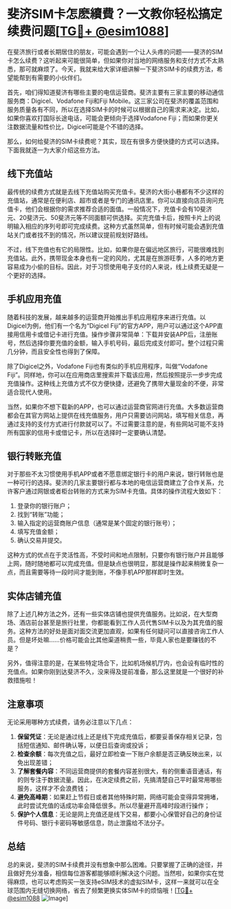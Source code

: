 # 斐济SIM卡怎麽續費？一文教你轻松搞定续费问题[[TG💪+ @esim1088](https://t.me/s/esim1088)]

在斐济旅行或者长期居住的朋友，可能会遇到一个让人头疼的问题——斐济的SIM卡怎么续费？这听起来可能很简单，但如果你对当地的网络服务和支付方式不太熟悉，那可就麻烦了。今天，我就来给大家详细讲解一下斐济SIM卡的续费方法，希望能帮到有需要的小伙伴们。

首先，咱们得知道斐济有哪些主要的电信运营商。斐济主要有三家主要的移动通信服务商：Digicel、Vodafone Fiji和Fiji Mobile。这三家公司在斐济的覆盖范围和服务质量各有不同，所以在选择SIM卡的时候可以根据自己的需求来决定。比如，如果你喜欢打国际长途电话，可能会更倾向于选择Vodafone Fiji；而如果你更关注数据流量和性价比，Digicel可能是个不错的选择。

那么，如何给斐济的SIM卡续费呢？其实，现在有很多方便快捷的方式可以选择。下面我就逐一为大家介绍这些方法。

## 线下充值站

最传统的续费方式就是去线下充值站购买充值卡。斐济的大街小巷都有不少这样的充值站，通常是在便利店、超市或者是专门的通讯店里。你可以直接向店员询问充值卡，他们会根据你的需求推荐合适的面值。一般情况下，充值卡会有10斐济元、20斐济元、50斐济元等不同面额可供选择。买完充值卡后，按照卡片上的说明输入相应的序列号即可完成续费。这种方式虽然简单，但有时候可能会遇到充值站关门或者找不到的情况，所以建议提前规划好路线。

不过，线下充值也有它的局限性。比如，如果你是在偏远地区旅行，可能很难找到充值站。此外，携带现金本身也有一定的风险，尤其是在旅游旺季，人多的地方更容易成为小偷的目标。因此，对于习惯使用电子支付的人来说，线上续费无疑是一个更好的选择。

## 手机应用充值

随着科技的发展，越来越多的运营商开始推出手机应用程序来进行充值。以Digicel为例，他们有一个名为“Digicel Fiji”的官方APP，用户可以通过这个APP直接用信用卡或借记卡进行充值。操作步骤非常简单：下载并安装APP后，注册账号，然后选择你要充值的金额，输入手机号码，最后完成支付即可。整个过程只需几分钟，而且安全性也得到了保障。

除了Digicel之外，Vodafone Fiji也有类似的手机应用程序，叫做“Vodafone Fiji”。同样地，你可以在应用商店里搜索并下载该应用，然后按照提示一步步完成充值操作。这种线上充值方式不仅方便快捷，还避免了携带大量现金的不便，非常适合现代人使用。

当然，如果你不想下载新的APP，也可以通过运营商官网进行充值。大多数运营商都会在其官方网站上提供在线充值服务，用户只需要访问网站，填写相关信息，再通过支持的支付方式进行付款就可以了。不过需要注意的是，有些网站可能不支持所有国家的信用卡或借记卡，所以在选择时一定要确认清楚。

## 银行转账充值

对于那些不太习惯使用手机APP或者不愿意绑定银行卡的用户来说，银行转账也是一种可行的选择。斐济的几家主要银行都与本地的电信运营商建立了合作关系，允许客户通过网银或者柜台转账的方式来为SIM卡充值。具体的操作流程大致如下：

1. 登录你的银行账户；
2. 找到“转账”功能；
3. 输入指定的运营商账户信息（通常是某个固定的银行账号）；
4. 填写充值金额；
5. 确认交易并提交。

这种方式的优点在于灵活性高，不受时间和地点限制，只要你有银行账户并且能够上网，随时随地都可以完成充值。但是缺点也很明显，那就是操作起来稍微复杂一点，而且需要等待一段时间才能到账，不像手机APP那样即时生效。

## 实体店铺充值

除了上述几种方法之外，还有一些实体店铺也提供充值服务。比如说，在大型商场、酒店前台甚至是旅行社里，你都能看到工作人员代售SIM卡以及为其充值的服务。这种方法的好处是面对面交流更加直观，如果有任何疑问可以直接咨询工作人员。但是坏处嘛……价格可能会比其他渠道稍贵一些，毕竟人家也是要赚钱的不是？

另外，值得注意的是，在某些特定场合下，比如机场候机厅内，也会设有临时性的充值点。如果你刚到达斐济不久，没来得及提前准备，那么这里就是一个很好的补救措施啦！

## 注意事项

无论采用哪种方式续费，请务必注意以下几点：

1. **保留凭证**：无论是通过线上还是线下完成充值后，都要妥善保存相关记录，包括短信通知、邮件确认等，以便日后查询或投诉；
2. **检查余额**：每次充值之后，最好立即检查一下账户余额是否正确反映出来，以免出现差错；
3. **了解套餐内容**：不同运营商提供的套餐内容差别很大，有的侧重语音通话，有的则专注于数据流量。因此，在决定续费之前，先搞清楚自己平时最常用哪些服务，这样才不会浪费钱；
4. **避免高峰期**：如果赶上节假日或者其他特殊时期，网络可能会变得异常拥堵，此时尝试充值的话成功率会降低很多。所以尽量避开高峰时段进行操作；
5. **保护个人信息**：无论是网上充值还是线下交易，都要小心保管好自己的身份证件号码、银行卡密码等敏感信息，防止泄露给不法分子。

## 总结

总的来说，斐济的SIM卡续费并没有想象中那么困难。只要掌握了正确的途径，并且做好充分准备，相信每位游客都能够顺利解决这个问题。当然啦，如果你实在觉得麻烦，也可以考虑购买一张支持eSIM技术的虚拟SIM卡，这样一来就可以在全球范围内无缝切换网络，省去了频繁更换实体SIM卡的烦恼哦！[[TG💪+ @esim1088](https://t.me/s/esim1088) ![Image](https://i.postimg.cc/4NQfJmqS/Snipaste-2025-05-13-00-14-12.png)]